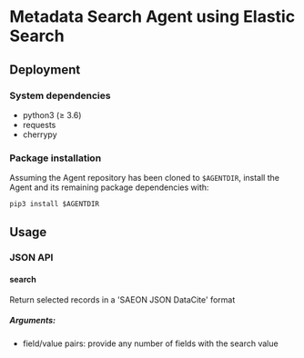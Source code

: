 # Metadata Search Agent using Elastic Search

## Deployment

### System dependencies
* python3 (&ge; 3.6)
* requests
* cherrypy

### Package installation
Assuming the Agent repository has been cloned to `$AGENTDIR`, install the Agent
and its remaining package dependencies with:

    pip3 install $AGENTDIR


## Usage

### JSON API
#### search
Return selected records in a 'SAEON JSON DataCite' format
##### Arguments:
* field/value pairs: provide any number of fields with the search value
